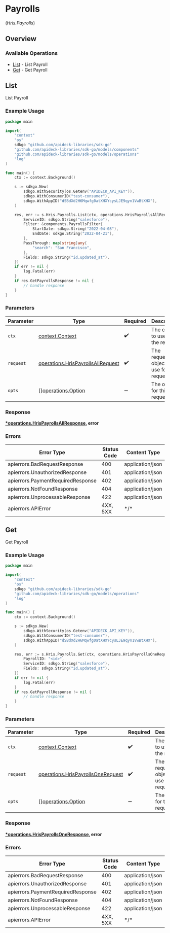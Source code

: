 # Payrolls
(*Hris.Payrolls*)

## Overview

### Available Operations

* [List](#list) - List Payroll
* [Get](#get) - Get Payroll

## List

List Payroll

### Example Usage

```go
package main

import(
	"context"
	"os"
	sdkgo "github.com/apideck-libraries/sdk-go"
	"github.com/apideck-libraries/sdk-go/models/components"
	"github.com/apideck-libraries/sdk-go/models/operations"
	"log"
)

func main() {
    ctx := context.Background()

    s := sdkgo.New(
        sdkgo.WithSecurity(os.Getenv("APIDECK_API_KEY")),
        sdkgo.WithConsumerID("test-consumer"),
        sdkgo.WithAppID("dSBdXd2H6Mqwfg0atXHXYcysLJE9qyn1VwBtXHX"),
    )

    res, err := s.Hris.Payrolls.List(ctx, operations.HrisPayrollsAllRequest{
        ServiceID: sdkgo.String("salesforce"),
        Filter: &components.PayrollsFilter{
            StartDate: sdkgo.String("2022-04-08"),
            EndDate: sdkgo.String("2022-04-21"),
        },
        PassThrough: map[string]any{
            "search": "San Francisco",
        },
        Fields: sdkgo.String("id,updated_at"),
    })
    if err != nil {
        log.Fatal(err)
    }
    if res.GetPayrollsResponse != nil {
        // handle response
    }
}
```

### Parameters

| Parameter                                                                              | Type                                                                                   | Required                                                                               | Description                                                                            |
| -------------------------------------------------------------------------------------- | -------------------------------------------------------------------------------------- | -------------------------------------------------------------------------------------- | -------------------------------------------------------------------------------------- |
| `ctx`                                                                                  | [context.Context](https://pkg.go.dev/context#Context)                                  | :heavy_check_mark:                                                                     | The context to use for the request.                                                    |
| `request`                                                                              | [operations.HrisPayrollsAllRequest](../../models/operations/hrispayrollsallrequest.md) | :heavy_check_mark:                                                                     | The request object to use for the request.                                             |
| `opts`                                                                                 | [][operations.Option](../../models/operations/option.md)                               | :heavy_minus_sign:                                                                     | The options for this request.                                                          |

### Response

**[*operations.HrisPayrollsAllResponse](../../models/operations/hrispayrollsallresponse.md), error**

### Errors

| Error Type                        | Status Code                       | Content Type                      |
| --------------------------------- | --------------------------------- | --------------------------------- |
| apierrors.BadRequestResponse      | 400                               | application/json                  |
| apierrors.UnauthorizedResponse    | 401                               | application/json                  |
| apierrors.PaymentRequiredResponse | 402                               | application/json                  |
| apierrors.NotFoundResponse        | 404                               | application/json                  |
| apierrors.UnprocessableResponse   | 422                               | application/json                  |
| apierrors.APIError                | 4XX, 5XX                          | \*/\*                             |

## Get

Get Payroll

### Example Usage

```go
package main

import(
	"context"
	"os"
	sdkgo "github.com/apideck-libraries/sdk-go"
	"github.com/apideck-libraries/sdk-go/models/operations"
	"log"
)

func main() {
    ctx := context.Background()

    s := sdkgo.New(
        sdkgo.WithSecurity(os.Getenv("APIDECK_API_KEY")),
        sdkgo.WithConsumerID("test-consumer"),
        sdkgo.WithAppID("dSBdXd2H6Mqwfg0atXHXYcysLJE9qyn1VwBtXHX"),
    )

    res, err := s.Hris.Payrolls.Get(ctx, operations.HrisPayrollsOneRequest{
        PayrollID: "<id>",
        ServiceID: sdkgo.String("salesforce"),
        Fields: sdkgo.String("id,updated_at"),
    })
    if err != nil {
        log.Fatal(err)
    }
    if res.GetPayrollResponse != nil {
        // handle response
    }
}
```

### Parameters

| Parameter                                                                              | Type                                                                                   | Required                                                                               | Description                                                                            |
| -------------------------------------------------------------------------------------- | -------------------------------------------------------------------------------------- | -------------------------------------------------------------------------------------- | -------------------------------------------------------------------------------------- |
| `ctx`                                                                                  | [context.Context](https://pkg.go.dev/context#Context)                                  | :heavy_check_mark:                                                                     | The context to use for the request.                                                    |
| `request`                                                                              | [operations.HrisPayrollsOneRequest](../../models/operations/hrispayrollsonerequest.md) | :heavy_check_mark:                                                                     | The request object to use for the request.                                             |
| `opts`                                                                                 | [][operations.Option](../../models/operations/option.md)                               | :heavy_minus_sign:                                                                     | The options for this request.                                                          |

### Response

**[*operations.HrisPayrollsOneResponse](../../models/operations/hrispayrollsoneresponse.md), error**

### Errors

| Error Type                        | Status Code                       | Content Type                      |
| --------------------------------- | --------------------------------- | --------------------------------- |
| apierrors.BadRequestResponse      | 400                               | application/json                  |
| apierrors.UnauthorizedResponse    | 401                               | application/json                  |
| apierrors.PaymentRequiredResponse | 402                               | application/json                  |
| apierrors.NotFoundResponse        | 404                               | application/json                  |
| apierrors.UnprocessableResponse   | 422                               | application/json                  |
| apierrors.APIError                | 4XX, 5XX                          | \*/\*                             |